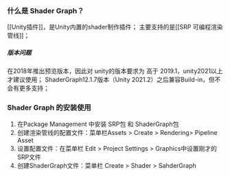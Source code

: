 ### 什么是 Shader Graph？
[[Unity插件]]，是Unity内置的shader制作插件；
主要支持的是[[SRP 可编程渲染管线]]；

##### 版本问题
在2018年推出预览版本，因此对 unity的版本要求为 高于 2019.1，unity2021以上才建议使用；
ShaderGraph12.1.7版本（Unity 2021.2）之后兼容Build-in，但不会有更多支持；

### Shader Graph 的安装使用
1.  在Package Management 中安装 SRP包 和 ShaderGraph包
2.  创建渲染管线的配置文件：菜单栏Assets > Create > Rendering> Pipeline Asset
3.  设置配置文件：在菜单栏 Edit > Project Settings > Graphics中设置刚才的SRP文件
4.  创建ShaderGraph文件：菜单栏 Create > Shader > SahderGraph



